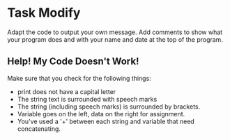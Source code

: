 # Task Modify

Adapt the code to output your own message. 
Add comments to show what your program does and with your name and date at the top of the program.

## Help! My Code Doesn't Work!

Make sure that you check for the following things:

- print does not have a capital letter
- The string text is surrounded with speech marks
- The string (including speech marks) is surrounded by brackets.
- Variable goes on the left, data on the right for assignment.
- You've used a '+' between each string and variable that need concatenating.